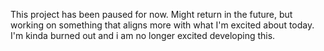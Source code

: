 This project has been paused for now. Might return in the future, but working on something that aligns more with what I'm excited about today. I'm kinda burned out and i am no longer excited developing this.
